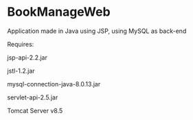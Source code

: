 # BookManageWeb
Application made in Java using JSP, using MySQL as back-end

Requires:

jsp-api-2.2.jar

jstl-1.2.jar

mysql-connection-java-8.0.13.jar

servlet-api-2.5.jar

Tomcat Server v8.5
